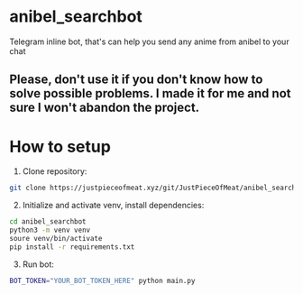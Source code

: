 # anibel_searchbot

Telegram inline bot, that's can help you send any anime from anibel to your chat

## Please, don't use it if you don't know how to solve possible problems. I made it for me and not sure I won't abandon the project. 

# How to setup

1. Clone repository:

```bash
git clone https://justpieceofmeat.xyz/git/JustPieceOfMeat/anibel_searchbot
```

2. Initialize and activate venv, install dependencies:

```bash
cd anibel_searchbot
python3 -m venv venv
soure venv/bin/activate
pip install -r requirements.txt
```

3. Run bot:
```bash
BOT_TOKEN="YOUR_BOT_TOKEN_HERE" python main.py
```
